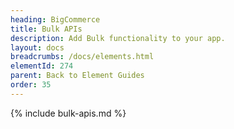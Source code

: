 ```yaml
---
heading: BigCommerce
title: Bulk APIs
description: Add Bulk functionality to your app.
layout: docs
breadcrumbs: /docs/elements.html
elementId: 274
parent: Back to Element Guides
order: 35
---
```


{% include bulk-apis.md %}
